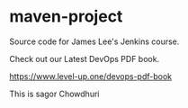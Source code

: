 # maven-project
Source code for James Lee's Jenkins course.

Check out our Latest DevOps PDF book.

https://www.level-up.one/devops-pdf-book


This is sagor Chowdhuri